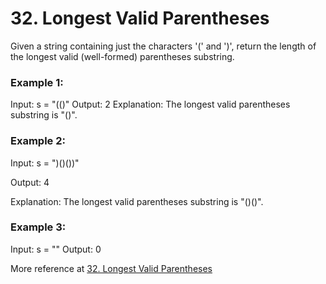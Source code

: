 # 32. Longest Valid Parentheses


Given a string containing just the characters '(' and ')', return the length of the longest valid (well-formed) parentheses substring.


### Example 1:

Input: s = "(()"
Output: 2
Explanation: The longest valid parentheses substring is "()".

### Example 2:

Input: s = ")()())"

Output: 4

Explanation: The longest valid parentheses substring is "()()".

### Example 3:

Input: s = ""
Output: 0

More reference at [32. Longest Valid Parentheses](https://leetcode.com/problems/longest-valid-parentheses/)